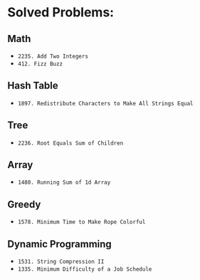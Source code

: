 # Solved Problems:

## Math
- `2235. Add Two Integers`
- `412. Fizz Buzz`

## Hash Table
- `1897. Redistribute Characters to Make All Strings Equal`

## Tree
- `2236. Root Equals Sum of Children`

## Array
- `1480. Running Sum of 1d Array`

## Greedy
- `1578. Minimum Time to Make Rope Colorful`

## Dynamic Programming
- `1531. String Compression II`
- `1335. Minimum Difficulty of a Job Schedule`
